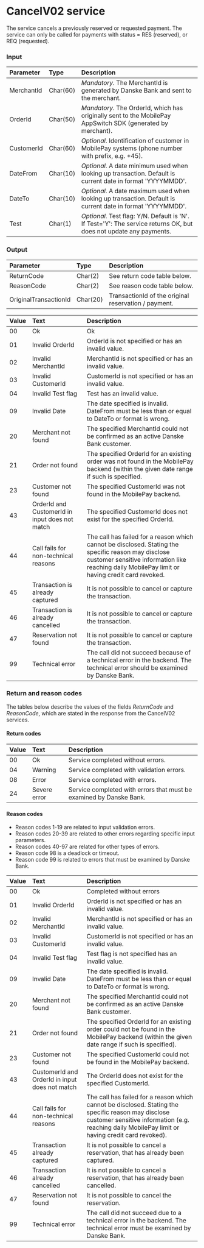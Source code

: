# CancelV02 service #
The service cancels a previously reserved or requested payment. The service can only be called for payments with status = RES (reserved), or REQ (requested).

### Input ###
|Parameter|Type|Description|
|:--------|:---|:----------|
|MerchantId|Char(60)|_Mandatory_. The MerchantId is generated by Danske Bank and sent to the merchant.|
|OrderId|Char(50)|_Mandatory_. The OrderId, which has originally sent to the MobilePay AppSwitch SDK (generated by merchant).|
|CustomerId|Char(60)|_Optional_. Identification of customer in MobilePay systems (phone number with prefix, e.g. +45).|
|DateFrom|Char(10)|_Optional_. A date minimum used when looking up transaction. Default is current date in format 'YYYYMMDD'.|
|DateTo|Char(10)|_Optional_. A date maximum used when looking up transaction. Default is current date in format 'YYYYMMDD'.|
|Test|Char(1)|_Optional_. Test flag: Y/N. Default is 'N'. If Test='Y': The service returns OK, but does not update any payments.|

### Output ###
|Parameter|Type|Description|
|:--------|:---|:----------|
|ReturnCode|Char(2)|See return code table below.|
|ReasonCode|Char(2)|See reason code table below.|
|OriginalTransactionId|Char(20)|TransactionId of the original reservation / payment.|

|Value|Text|Description|
|:----|:---|:----------|
|00|Ok|Ok|
|01|Invalid OrderId|OrderId is not specified or has an invalid value.|
|02|Invalid MerchantId|MerchantId is not specified or has an invalid value.|
|03|Invalid CustomerId|CustomerId is not specified or has an invalid value.|
|04|Invalid Test flag|Test has an invalid value.|
|09|Invalid Date|The date specified is invalid. DateFrom must be less than or equal to DateTo or format is wrong.|
|20|Merchant not found|The specified MerchantId could not be confirmed as an active Danske Bank customer.|
|21|Order not found|The specified OrderId for an existing order was not found in the MobilePay backend (within the given date range if such is specified.|
|23|Customer not found|The specified CustomerId was not found in the MobilePay backend.|
|43|OrderId and CustomerId in input does not match|The specified CustomerId does not exist for the specified OrderId.|
|44|Call fails for non-technical reasons|The call has failed for a reason which cannot be disclosed. Stating the specific reason may disclose customer sensitive information like reaching daily MobilePay limit or having credit card revoked.|
|45|Transaction is already captured|It is not possible to cancel or capture the transaction.|
|46|Transaction is already cancelled|It is not possible to cancel or capture the transaction.|
|47|Reservation not found|It is not possible to cancel or capture the transaction.|
|99|Technical error|The call did not succeed because of a technical error in the backend. The technical error should be examined by Danske Bank.|

### Return and reason codes ###
The tables below describe the values of the fields *ReturnCode* and *ReasonCode*, which are stated in the response from the CancelV02 services.

#### Return codes ####
|Value|Text|Description|
|:----|:---|:----------|
|00|Ok|Service completed without errors.|
|04|Warning|Service completed with validation errors.|
|08|Error|Service completed with errors.|
|24|Severe error|Service completed with errors that must be examined by Danske Bank.|

#### Reason codes ####
- Reason codes 1-19 are related to input validation errors.
- Reason codes 20-39 are related to other errors regarding specific input parameters.
- Reason codes 40-97 are related for other types of errors.
- Reason code 98 is a deadlock or timeout.
- Reason code 99 is related to errors that must be examined by Danske Bank.

|Value|Text|Description|
|:----|:---|:----------|
|00|Ok|Completed without errors|
|01|Invalid OrderId|OrderId is not specified or has an invalid value.|
|02|Invalid MerchantId|MerchantId is not specified or has an invalid value.|
|03|Invalid CustomerId|CustomerId is not specified or has an invalid value.|
|04|Invalid Test flag |Test flag is not specified has an invalid value.|
|09|Invalid Date|The date specified is invalid. DateFrom must be less than or equal to DateTo or format is wrong.|
|20|Merchant not found|The specified MerchantId could not be confirmed as an active Danske Bank customer.|
|21|Order not found|The specified OrderId for an existing order could not be found in the MobilePay backend (within the given date range if such is specified).|
|23|Customer not found|The specified CustomerId could not be found in the MobilePay backend.|
|43|CustomerId and OrderId in input does not match|The OrderId does not exist for the specified CustomerId.|
|44|Call fails for non-technical reasons|The call has failed for a reason which cannot be disclosed. Stating the specific reason may disclose customer sensitive information (e.g. reaching daily MobilePay limit or having credit card revoked).|
|45|Transaction already captured|It is not possible to cancel a reservation, that has already been captured.|
|46|Transaction already cancelled|It is not possible to cancel a reservation, that has already been cancelled.|
|47|Reservation not found|It is not possible to cancel the reservation.|
|99|Technical error|The call did not succeed due to a technical error in the backend. The technical error must be examined by Danske Bank.|
